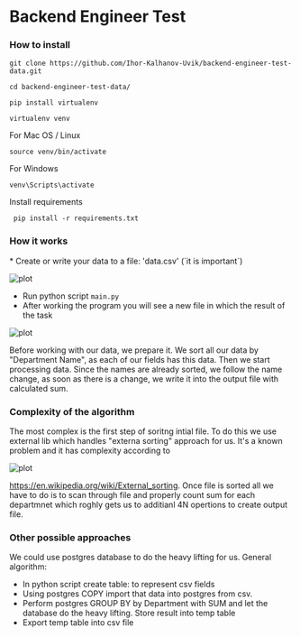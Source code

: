 # Backend Engineer Test

<h3>How to install </h3>

```
git clone https://github.com/Ihor-Kalhanov-Uvik/backend-engineer-test-data.git

cd backend-engineer-test-data/

pip install virtualenv

virtualenv venv
````
For Mac OS / Linux
```
source venv/bin/activate
````

For Windows
```
venv\Scripts\activate
````

Install requirements
```
 pip install -r requirements.txt 
````


<h3>How it works</h3>
* Create or write your data to a file: 'data.csv' (`it is important`)

![plot](docs/main_csv.png)
* Run python script `main.py`
* After working the program you will see a new file in which the result of the task


![plot](docs/result_data_table.png)


<p>Before working with our data, we prepare it. We sort all our data by "Department Name", as each of our fields has this data. Then we start processing data.  
 Since the names are already sorted, we follow the name change, as soon as there is a change, we write it into the output file with calculated sum.</p>



<h3>Complexity of the algorithm</h3>
The most complex is the first step of soritng intial file. To do this we use external lib which handles "externa sorting" approach for us.
 It's a known problem and it has complexity according to 


![plot](docs/formula.png)


 https://en.wikipedia.org/wiki/External_sorting.
 Once file is sorted all we have to do is to scan through file and properly count sum for each departmnet which roghly gets us to additianl  4N opertions to create output file.

<h3>Other possible approaches</h3>

We could use postgres database to do the heavy lifting for us.
 General algorithm:
* In python script create table: to represent csv fields
* Using postgres COPY import that data into postgres from csv.
* Perform postgres GROUP BY by Department with SUM and let the database do the heavy lifting. Store result into temp table
* Export temp table into csv file
